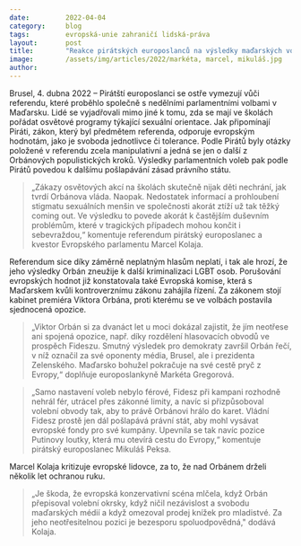 ```yaml
---
date:         2022-04-04
category:     blog
tags:         evropská-unie zahraničí lidská-práva
layout:       post
title:        "Reakce pirátských europoslanců na výsledky maďarských voleb"
image:        /assets/img/articles/2022/markéta, marcel, mikuláš.jpg
author:       
---
```


Brusel, 4. dubna 2022 – Pirátští europoslanci se ostře vymezují vůči referendu, které proběhlo společně s nedělními parlamentními volbami v Maďarsku. Lidé se vyjadřovali mimo jiné k tomu, zda se mají ve školách pořádat osvětové programy týkající sexuální orientace. Jak připomínají Piráti, zákon, který byl předmětem referenda, odporuje evropským hodnotám, jako je svoboda jednotlivce či tolerance. Podle Pirátů byly otázky položené v referendu zcela manipulativní a jedná se jen o další z Orbánových populistických kroků. Výsledky parlamentních voleb pak podle Pirátů povedou k dalšímu pošlapávání zásad právního státu.

> „Zákazy osvětových akcí na školách skutečně nijak děti nechrání, jak tvrdí Orbánova vláda. Naopak. Nedostatek informací a prohloubení stigmatu sexuálních menšin ve společnosti akorát ztíží už tak těžký coming out. Ve výsledku to povede akorát k častějším duševním problémům, které v tragických případech mohou končit i sebevraždou,“ komentuje referendum pirátský europoslanec a kvestor Evropského parlamentu Marcel Kolaja. 

Referendum sice díky záměrně neplatným hlasům neplatí, i tak ale hrozí, že jeho výsledky Orbán zneužije k další kriminalizaci LGBT osob. Porušování evropských hodnot již konstatovala také Evropská komise, která s Maďarskem kvůli kontroverznímu zákonu zahájila řízení. Za zákonem stojí kabinet premiéra Viktora Orbána, proti kterému se ve volbách postavila sjednocená opozice.  

> „Viktor Orbán si za dvanáct let u moci dokázal zajistit, že jím neotřese ani spojená opozice, např. díky rozdělení hlasovacích obvodů ve prospěch Fideszu. Smutný výsledek pro demokraty završil Orbán řečí, v níž označil za své oponenty média, Brusel, ale i prezidenta Zelenského. Maďarsko bohužel pokračuje na své cestě pryč z Evropy,“ doplňuje europoslankyně Markéta Gregorová.

> „Samo nastavení voleb nebylo férové, Fidesz při kampani rozhodně nehrál fér, utrácel přes zákonné limity, a navíc si přizpůsoboval volební obvody tak, aby to právě Orbánovi hrálo do karet. Vládní Fidesz prostě jen dál pošlapává právní stát, aby mohl vysávat evropské fondy pro své kumpány. Upevnila se tak navíc pozice Putinovy loutky, která mu otevírá cestu do Evropy,“ komentuje pirátský europoslanec Mikuláš Peksa.

Marcel Kolaja kritizuje evropské lidovce, za to, že nad Orbánem drželi několik let ochranou ruku. 

> „Je škoda, že evropská konzervativní scéna mlčela, když Orbán přepisoval volební okrsky, když ničil nezávislost a svobodu maďarských médií a když omezoval prodej knížek pro mladistvé. Za jeho neotřesitelnou pozici je bezesporu spoluodpovědná," dodává Kolaja.
